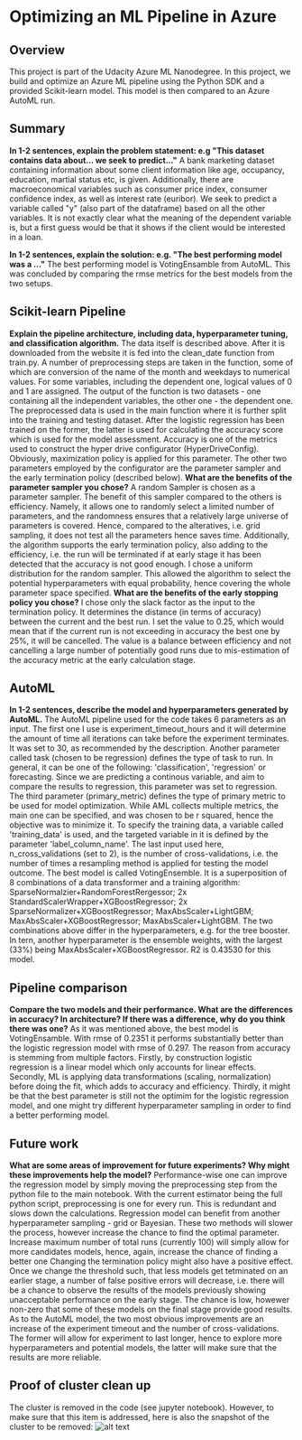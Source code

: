# Optimizing an ML Pipeline in Azure

## Overview
This project is part of the Udacity Azure ML Nanodegree.
In this project, we build and optimize an Azure ML pipeline using the Python SDK and a provided Scikit-learn model.
This model is then compared to an Azure AutoML run.

## Summary
**In 1-2 sentences, explain the problem statement: e.g "This dataset contains data about... we seek to predict..."**
A bank marketing dataset containing information about some client information like age, occupancy, education, martial status etc, is given. 
Additionally, there are macroeconomical variables such as consumer price index, consumer confidence index, as well as interest rate (euribor).
We seek to predict a variable called "y" (also part of the dataframe) based on all the other variables. It is not exactly clear what the meaning
of the dependent variable is, but a first guess would be that it shows if the client would be interested in a loan.

**In 1-2 sentences, explain the solution: e.g. "The best performing model was a ..."**
The best performing model is VotingEnsamble from AutoML. This was concluded by comparing the rmse metrics for the best models from the two setups.
## Scikit-learn Pipeline
**Explain the pipeline architecture, including data, hyperparameter tuning, and classification algorithm.**
The data itself is described above. After it is downloaded from the website it is fed into the clean_date function from train.py.
A number of preprocessing steps are taken in the function, some of which are conversion of the name of the month and weekdays to numerical values.
For some variables, including the dependent one, logical values of 0 and 1 are assigned. 
The output of the function is two datasets - one containing all the independent variables, the other one - the dependent one.
The preprocessed data is used in the main function where it is further split into the training and testing dataset. 
After the logistic regression has been trained on the former, the latter is used for calculating the accuracy score which is used for the model assessment.
Accuracy is one of the metrics used to construct the hyper drive configurator (HyperDriveConfig). Obviously, maximization policy is applied for this parameter.
The other two parameters employed by the configurator are the parameter sampler and the early termination policy (described below).
**What are the benefits of the parameter sampler you chose?**
A random Sampler is chosen as a parameter sampler. The benefit of this sampler compared to the others is efficiency.
Namely, it allows one to randomly select a limited number of parameters, and the randomness ensures that a relatively large universe of parameters is covered.
Hence, compared to the alteratives, i.e. grid sampling, it does not test all the parameters hence saves time. 
Additionally, the algorithm supports the early termination policy, also adding to the efficiency, i.e. the run will be terminated if at early stage it has been detected that the accuracy is not good enough.
I chose a uniform distribution for the random sampler. This allowed the algorithm to select the potential hyperparameters with equal probability, hence covering the whole parameter space specified.
**What are the benefits of the early stopping policy you chose?**
I chose only the slack factor as the input to the termination policy. It determines the distance (in terms of accuracy) between the current and the best run.
I set the value to 0.25, which would mean that if the current run is not exceeding in accuracy the best one by 25%, it will be cancelled.
The value is a balance between efficiency and not cancelling a large number of potentially good runs due to mis-estimation of the accuracy metric at the early calculation stage.
## AutoML
**In 1-2 sentences, describe the model and hyperparameters generated by AutoML.**
The AutoML pipeline used for the code takes 6 parameters as an input. The first one I use is experiment_timeout_hours and it will determine the amount of time
all iterations can take before the experiment terminates. It was set to 30, as recommended by the description. Another parameter called task (chosen to be regression)
defines the type of task to run. In general, it can be one of the following: 'classification', 'regression' or forecasting. Since we are predicting a continous variable,
and aim to compare the results to regression, this parameter was set to regression.
The third parameter (primary_metric) defines the type of primary metric to be used for model optimization. While AML collects multiple metrics,
the main one can be specified, and was chosen to be r squared, hence the objective was to minimize it. To specify the training data, a variable called
'training_data' is used, and the targeted variable in it is defined by the parameter 'label_column_name'. The last input used here, n_cross_validations (set to 2),
is the number of cross-validations, i.e. the number of times a resampling method is applied for testing the model outcome.
The best model is called VotingEnsemble. It is a superposition of 8 combinations of a data transformer and a training algorithm:
SparseNormalzier+RandomForestRergessor; 2x StandardScalerWrapper+XGBoostRegressor; 2x SparseNormalizer+XGBoostRegressor; MaxAbsScaler+LightGBM;
MaxAbsScaler+XGBoostRegressor; MaxAbsScaler+LightGBM. The two combinations above differ in the hyperparameters, e.g. for the tree booster. 
In tern, another hyperparameter is the ensemble weights, with the largest (33%) being MaxAbsScaler+XGBoostRegressor.
R2 is 0.43530 for this model.
## Pipeline comparison
**Compare the two models and their performance. What are the differences in accuracy? In architecture? If there was a difference, why do you think there was one?**
As it was mentioned above, the best model is VotingEnsamble. With rmse of 0.2351 it performs substantially better than the logistic regression model with rmse of 0.297.
The reason from accuracy is stemming from multiple factors. Firstly, by construction logistic regression is a linear model which only accounts for linear effects.
Secondly, ML is applying data transformations (scaling, normalization) before doing the fit, which adds to accuracy and efficiency.
Thirdly, it might be that the best parameter is still not the optimim for the logistic regression model, and one might try different hyperparameter sampling in order to find a better performing model.
## Future work
**What are some areas of improvement for future experiments? Why might these improvements help the model?**
Performance-wise one can improve the regression model by simply moving the preprocessing step from the python file to the main notebook.
With the current estimator being the full python script, preprocessing is one for every run. This is redundant and slows down the calculations.
Regression model can benefit from another hyperparameter sampling - grid or Bayesian. These two methods will slower the process, however increase the chance to find the optimal parameter.
Increase maximum number of total runs (currently 100) will simply allow for more candidates models, hence, again, increase the chance of finding a better one
Changing the termination policy might also have a positive effect. Once we change the threshold such, that less models get tetminated on an earlier stage, a number of false positive errors will decrease, i.e. there will be a chance to observe the results of the models previously showing unacceptable performance on the early stage. The chance is low, howewer non-zero that some of these models on the final stage provide good results.
As to the AutoML model, the two most obvious improvements are an increase of the experiment timeout and the number of cross-validations. The former will allow for experiment to last longer, hence to explore more hyperparameters and potential models, the latter will make sure that the results are more reliable. 
## Proof of cluster clean up
The cluster is removed in the code (see jupyter notebook). However, to make sure that this item is addressed, here is also the snapshot of the cluster to be removed:
![alt text](https://github.com/vcherny/udacity_pofject_1_final/blob/main/project_1_delete_cluster.PNG)
